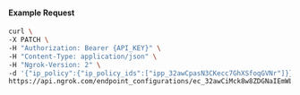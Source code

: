 <!-- Code generated for API Clients. DO NOT EDIT. -->

#### Example Request

```bash
curl \
-X PATCH \
-H "Authorization: Bearer {API_KEY}" \
-H "Content-Type: application/json" \
-H "Ngrok-Version: 2" \
-d '{"ip_policy":{"ip_policy_ids":["ipp_32awCpasN3CKecc7GhXSfoqGVNr"]}}' \
https://api.ngrok.com/endpoint_configurations/ec_32awCiMck8w8ZDGNaIEmWLx3P7q
```
